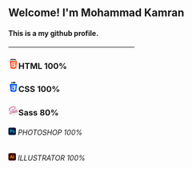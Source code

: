 <img width="80px" height="auto" src="https://avatars.githubusercontent.com/u/87272038?v=4" alt="">
<h2 align="left">Welcome! I'm Mohammad Kamran</h2>
<h4>This is a my github profile.</h4>
<hr width="50%">
<h3><img width="20px" height="auto" src="./assets/images/html-5.png" alt="">HTML 100%</h3>
<h3><img width="20px" height="auto" src="./assets/images/css-3.png" alt="">CSS 100%</h3>
<h3><img width="20px" height="auto" src="./assets/images/sass.png" alt="">Sass 80%</h3>
<h6><img width="15px" height="auto" src="./assets/images/photoshop.png" alt=""> PHOTOSHOP 100%</h6>
<h6><img width="15px" height="auto" src="./assets/images/illustrator.png" alt=""> ILLUSTRATOR 100%</h6>

    
